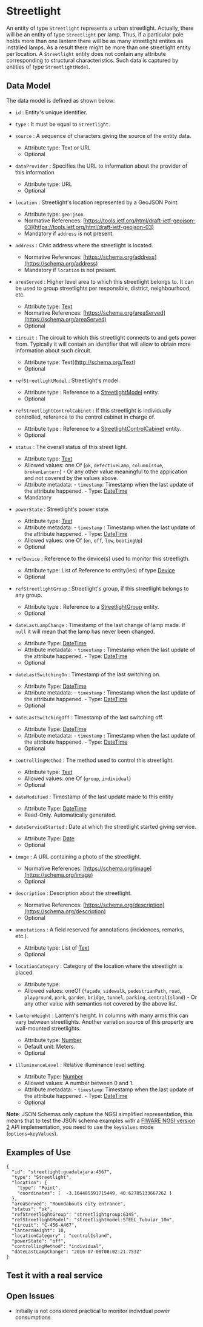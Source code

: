 # Streetlight

An entity of type `Streetlight` represents a urban streetlight. Actually, there
will be an entity of type `Streetlight` per lamp. Thus, if a particular pole
holds more than one lantern there will be as many streetlight entites as
installed lamps. As a result there might be more than one streetlight entity per
location. A `Streetlight` entity does not contain any attribute corresponding to
structural characteristics. Such data is captured by entities of type
`StreetlightModel`.

## Data Model

The data model is defined as shown below:

- `id` : Entity's unique identifier.

- `type` : It must be equal to `Streetlight`.

- `source` : A sequence of characters giving the source of the entity data.
  - Attribute type: Text or URL
  - Optional

- `dataProvider` : Specifies the URL to information about the provider of this information
  - Attribute type: URL
  - Optional

- `location` : Streetlight's location represented by a GeoJSON Point.

  - Attribute type: `geo:json`.
  - Normative References:
        [https://tools.ietf.org/html/draft-ietf-geojson-03](https://tools.ietf.org/html/draft-ietf-geojson-03)
  - Mandatory if `address` is not present.

- `address` : Civic address where the streetlight is located.

  - Normative References:
        [https://schema.org/address](https://schema.org/address)
  - Mandatory if `location` is not present.

- `areaServed` : Higher level area to which this streetlight belongs to. It
    can be used to group streetlights per responsible, district, neighbourhood,
    etc.

  - Attribute type: [Text](https://schema.org/Text)
  - Normative References: [https://schema.org/areaServed](https://schema.org/areaServed)
  - Optional

- `circuit` : The circuit to which this streetlight connects to and gets power
    from. Typically it will contain an identifier that will allow to obtain more
    information about such circuit. 
    - Attribute type: Text](http://schema.org/Text) 
    - Optional

- `refStreetlightModel` : Streetlight's model.

  - Attribute type : Reference to a
        [StreetlightModel](../../StreetlightModel/doc/spec.md) entity.
  - Optional

- `refStreetlightControlCabinet` : If this streetlight is individually
    controlled, reference to the control cabinet in charge of.

  - Attribute type : Reference to a
        [StreetlightControlCabinet](../../StreetlightControlCabinet/doc/spec.md)
        entity.
  - Optional

- `status` : The overall status of this street light.

  - Attribute type: [Text](http://schema.org/Text)
  - Allowed values: one Of (`ok`, `defectiveLamp`, `columnIssue`,
        `brokenLantern`)
        -   Or any other value meaningful to the application and not covered by
            the values above.
  - Attribute metadata:
        -   `timestamp`: Timestamp when the last update of the attribute
            happened.
            -   Type: [DateTime](http://schema.org/DateTime)
  - Mandatory

- `powerState` : Streetlight's power state.

  - Attribute type: [Text](http://schema.org/Text)
  - Attribute metadata:
        -   `timestamp` : Timestamp when the last update of the attribute
            happened.
            -   Type: [DateTime](http://schema.org/DateTime)
  - Allowed values: one Of (`on`, `off`, `low`, `bootingUp`)
  - Optional

- `refDevice` : Reference to the device(s) used to monitor this streetligth.

  - Attribute type: List of Reference to entity(ies) of type [Device](../../../Device/Device/doc/spec.md)
  - Optional

- `refStreetlightGroup` : Streetlight's group, if this streetlight belongs to
    any group.

  - Attribute type : Reference to a
        [StreetlightGroup](../../StreetlightGroup/doc/spec.md) entity.
  - Optional

- `dateLastLampChange` : Timestamp of the last change of lamp made. If `null`
    it will mean that the lamp has never been changed.

  - Attribute Type: [DateTime](http://schema.org/DateTime)
  - Attribute metadata:
        -   `timestamp` : Timestamp when the last update of the attribute
            happened.
            -   Type: [DateTime](http://schema.org/DateTime)
  - Optional

- `dateLastSwitchingOn` : Timestamp of the last switching on.

  - Attribute Type: [DateTime](http://schema.org/DateTime)
  - Attribute metadata:
        -   `timestamp` : Timestamp when the last update of the attribute
            happened.
            -   Type: [DateTime](http://schema.org/DateTime)
  - Optional

- `dateLastSwitchingOff` : Timestamp of the last switching off.

  - Attribute Type: [DateTime](http://schema.org/DateTime)
  - Attribute metadata:
        -   `timestamp` : Timestamp when the last update of the attribute
            happened.
            -   Type: [DateTime](http://schema.org/DateTime)
  - Optional

- `controllingMethod` : The method used to control this streetlight.

  - Attribute type: [Text](http://schema.org/Text)
  - Allowed values: one Of (`group`, `individual`)
  - Optional

- `dateModified` : Timestamp of the last update made to this entity

  - Attribute Type: [DateTime](http://schema.org/DateTime)
  - Read-Only. Automatically generated.

- `dateServiceStarted` : Date at which the streetlight started giving service.

  - Attribute Type: [Date](http://schema.org/Date)
  - Optional

- `image` : A URL containing a photo of the streetlight.

  - Normative References:
        [https://schema.org/image](https://schema.org/image)
  - Optional

- `description` : Description about the streetlight.

  - Normative References:
        [https://schema.org/description](https://schema.org/description)
  - Optional

- `annotations` : A field reserved for annotations (incidences, remarks,
    etc.).

  - Attribute type: List of [Text](https://schema.org/Text)
  - Optional

- `locationCategory` : Category of the location where the streetlight is
    placed.

  - Attribute type:
  - Allowed values: oneOf (`façade`, `sidewalk`, `pedestrianPath`, `road`,
        `playground`, `park`, `garden`, `bridge`, `tunnel`, `parking`,
        `centralIsland`)
            - Or any other value with semantics not covered by the above list.

- `lanternHeight` : Lantern's height. In columns with many arms this can vary
    between streetlights. Another variation source of this property are
    wall-mounted streetlights.

  - Attribute type: [Number](https://schema.org/Number)
  - Default unit: Meters.
  - Optional

- `illuminanceLevel` : Relative illuminance level setting.
  - Attribute Type: [Number](http://schema.org/Number)
  - Allowed values: A number between 0 and 1.
  - Attribute metadata:
        -   `timestamp`: Timestamp when the last update of the attribute
            happened.
            -   Type: [DateTime](http://schema.org/DateTime)
  - Optional

**Note**: JSON Schemas only capture the NGSI simplified representation, this
means that to test the JSON schema examples with a
[FIWARE NGSI version 2](http://fiware.github.io/specifications/ngsiv2/stable)
API implementation, you need to use the `keyValues` mode (`options=keyValues`).

## Examples of Use

    {
      "id": "streetlight:guadalajara:4567",
      "type": "Streetlight",
      "location": {
        "type": "Point",
        "coordinates": [  -3.164485591715449, 40.62785133667262 ]
      },
      "areaServed": "Roundabouts city entrance",
      "status": "ok",
      "refStreetlightGroup": "streetlightgroup:G345",
      "refStreetlightModel": "streetlightmodel:STEEL_Tubular_10m",
      "circuit": "C-456-A467",
      "lanternHeight": 10,
      "locationCategory" : "centralIsland",
      "powerState": "off",
      "controllingMethod": "individual",
      "dateLastLampChange": "2016-07-08T08:02:21.753Z"
    }

## Test it with a real service

## Open Issues

-   Initially is not considered practical to monitor individual power
    consumptions
